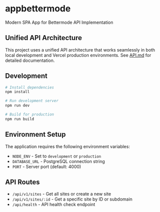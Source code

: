 # appbettermode

Modern SPA App for Bettermode API Implementation

## Unified API Architecture

This project uses a unified API architecture that works seamlessly in both local development and Vercel production environments. See [API.md](API.md) for detailed documentation.

## Development

```bash
# Install dependencies
npm install

# Run development server
npm run dev

# Build for production
npm run build
```

## Environment Setup

The application requires the following environment variables:

- `NODE_ENV` - Set to `development` or `production`
- `DATABASE_URL` - PostgreSQL connection string
- `PORT` - Server port (default: 4000)

## API Routes

- `/api/v1/sites` - Get all sites or create a new site
- `/api/v1/sites/:id` - Get a specific site by ID or subdomain
- `/api/health` - API health check endpoint
